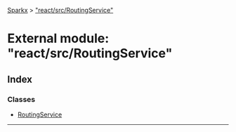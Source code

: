 [Sparkx](../README.md) > ["react/src/RoutingService"](../modules/_react_src_routingservice_.md)

# External module: "react/src/RoutingService"

## Index

### Classes

* [RoutingService](../classes/_react_src_routingservice_.routingservice.md)

---

